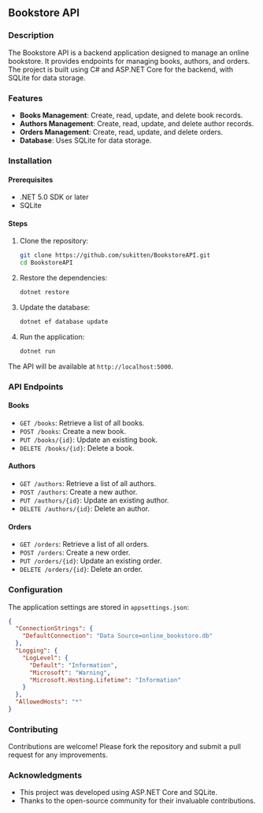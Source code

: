 ## Bookstore API

### Description
The Bookstore API is a backend application designed to manage an online bookstore. It provides endpoints for managing books, authors, and orders. The project is built using C# and ASP.NET Core for the backend, with SQLite for data storage.

### Features
- **Books Management**: Create, read, update, and delete book records.
- **Authors Management**: Create, read, update, and delete author records.
- **Orders Management**: Create, read, update, and delete orders.
- **Database**: Uses SQLite for data storage.

### Installation

#### Prerequisites
- .NET 5.0 SDK or later
- SQLite

#### Steps
1. Clone the repository:
   ```sh
   git clone https://github.com/sukitten/BookstoreAPI.git
   cd BookstoreAPI
   ```

2. Restore the dependencies:
   ```sh
   dotnet restore
   ```

3. Update the database:
   ```sh
   dotnet ef database update
   ```

4. Run the application:
   ```sh
   dotnet run
   ```

The API will be available at `http://localhost:5000`.

### API Endpoints

#### Books
- `GET /books`: Retrieve a list of all books.
- `POST /books`: Create a new book.
- `PUT /books/{id}`: Update an existing book.
- `DELETE /books/{id}`: Delete a book.

#### Authors
- `GET /authors`: Retrieve a list of all authors.
- `POST /authors`: Create a new author.
- `PUT /authors/{id}`: Update an existing author.
- `DELETE /authors/{id}`: Delete an author.

#### Orders
- `GET /orders`: Retrieve a list of all orders.
- `POST /orders`: Create a new order.
- `PUT /orders/{id}`: Update an existing order.
- `DELETE /orders/{id}`: Delete an order.

### Configuration

The application settings are stored in `appsettings.json`:

```json
{
  "ConnectionStrings": {
    "DefaultConnection": "Data Source=online_bookstore.db"
  },
  "Logging": {
    "LogLevel": {
      "Default": "Information",
      "Microsoft": "Warning",
      "Microsoft.Hosting.Lifetime": "Information"
    }
  },
  "AllowedHosts": "*"
}
```

### Contributing
Contributions are welcome! Please fork the repository and submit a pull request for any improvements.

### Acknowledgments
- This project was developed using ASP.NET Core and SQLite.
- Thanks to the open-source community for their invaluable contributions.
